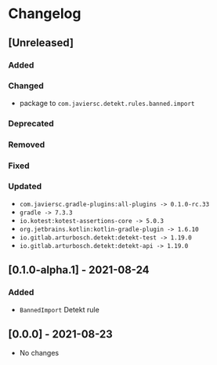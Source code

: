 # Changelog

## [Unreleased]

### Added

### Changed

- package to `com.javiersc.detekt.rules.banned.import`

### Deprecated

### Removed

### Fixed

### Updated

- `com.javiersc.gradle-plugins:all-plugins -> 0.1.0-rc.33`
- `gradle -> 7.3.3`
- `io.kotest:kotest-assertions-core -> 5.0.3`
- `org.jetbrains.kotlin:kotlin-gradle-plugin -> 1.6.10`
- `io.gitlab.arturbosch.detekt:detekt-test -> 1.19.0`
- `io.gitlab.arturbosch.detekt:detekt-api -> 1.19.0`

## [0.1.0-alpha.1] - 2021-08-24

### Added

- `BannedImport` Detekt rule

## [0.0.0] - 2021-08-23

- No changes
